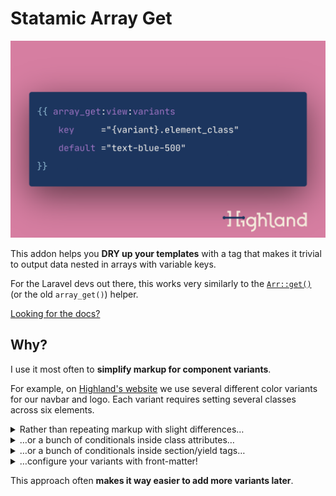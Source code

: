 # Statamic Array Get
![Image depicting Antlers template syntax for this addon](./array_get.png)

This addon helps you **DRY up your templates** with a tag that makes it trivial to output data nested in arrays with variable keys.

For the Laravel devs out there, this works very similarly to the [`Arr::get()`][laravel-array-get] (or the old `array_get()`) helper.

[Looking for the docs?](./docs.md)


## Why?
I use it most often to **simplify markup for component variants**.

For example, on [Highland's website][highland-website] we use several different color variants for our navbar and logo. Each variant requires setting several classes across six elements.

<details>
  <summary>
    Rather than repeating markup with slight differences…
  </summary>

  ```handlebars
  <!--
    Note this example strips out a lot of complexity surrounding responsive 
    design and JavaScript-powered mobile behavior.
  -->
  {{ if navbar_variant === 'blue_tan_pink' }}
    <nav>
      <header class="bg-blue-500">
        <a href="/">
          {{ partial:components/svg/logo
              p_logo_type_class     ="text-tan-200"
              p_logo_crossbar_class ="text-pink-400"
          }}
        </a>
        <ol>
          {{ links }}
            <a href="{{ url }}" class="text-white">
          {{ /links }}
        </ol>
      </header>
    </nav>


  {{ elseif navbar_variant === 'blue_tan_peach' }}
    <nav>
      <header class="bg-blue-500">
        <a href="/">
          {{ partial:components/svg/logo
              p_logo_type_class     ="text-tan-200"
              p_logo_crossbar_class ="text-peach-300"
          }}
        </a>
        <ol>
          {{ links }}
            <a href="{{ url }}" class="text-white">
          {{ /links }}
        </ol>
      </header>
    </nav>

    <!-- Insert several more variants. -->
  {{ /if }}
  ```
</details>


<details>
  <summary>
    …or a bunch of conditionals inside class attributes…
  </summary>

  ```handlebars
  <!--
    Note this example strips out a lot of complexity surrounding responsive 
    design and JavaScript-powered mobile behavior.
  -->
  <nav>
    <header class="{{ if navbar_variant === 'blue_tan_pink' }}bg-blue-500{{ elseif navbar_variant === 'blue_tan_peach' }}bg-blue-500 <!-- MOAR VARIANTS -->{{ /if }}">
      <!-- Let's just stop there on this one... -->
  </nav>
  ```
</details>


<details>
  <summary>
    …or a bunch of conditionals inside section/yield tags…
  </summary>

  ```handlebars
  <!--
    Note this example strips out a lot of complexity surrounding responsive 
    design and JavaScript-powered mobile behavior.
  -->
  {{ if navbar_variant === 'blue_tan_pink' }}
    {{ section:navbar_header_class }}
      bg-blue-500
    {{ /section:navbar_header_class }}
    
    {{ section:logo_type_class }}
      text-tan-200
    {{ /section:logo_type_class }}

    {{ section:logo_crossbar_class }}
      text-pink-400
    {{ /section:logo_crossbar_class }}

    {{ section:navbar_links_class }}
      text-white
    {{ /section:navbar_links_class }}

  {{ elseif navbar_variant === 'blue_tan_peach' }}
    {{ section:navbar_header_class }}
      bg-blue-500
    {{ /section:navbar_header_class }}
    
    {{ section:logo_type_class }}
      text-tan-200
    {{ /section:logo_type_class }}

    {{ section:logo_crossbar_class }}
      text-peach-300
    {{ /section:logo_crossbar_class }}

    {{ section:navbar_links_class }}
      text-white
    {{ /section:navbar_links_class }}

    <!-- Insert several more variants. -->
  {{ /if }}

  <nav>
    <header class="{{ yield:navbar_header_class }}">
      <a href="/">
        {{ partial:components/svg/logo
            p_logo_type_class     ="{yield:logo_type_class}"
            p_logo_crossbar_class ="{yield:logo_crossbar_class}"
        }}
      </a>
      <ol>
        {{ links }}
          <a href="{{ url }}" class="{{ yield:navbar_links_class }}">
        {{ /links }}
      </ol>
    </header>
  </nav>
  ```
</details>


<details>
  <summary>
    …configure your variants with front-matter!
  </summary>

  ```yaml
  navbar_variants:
    # Variants are named by colors used for navbar background, logo text color, 
    # and logo crossbar color, respectively.
    blue_tan_pink:
      navbar_header_class:        bg-blue-500
      navbar_logo_type_class:     text-tan-200
      navbar_logo_crossbar_class: text-pink-400
      navbar_menu_button_class:   text-white
      navbar_links_class:         text-white hover:text-blue-100
      navbar_last_link_class:     text-white
    blue_tan_peach:
      navbar_header_class:        bg-blue-500
      navbar_logo_type_class:     text-tan-200
      navbar_logo_crossbar_class: text-peach-300
      navbar_menu_button_class:   text-white
      navbar_links_class:         text-white hover:text-blue-100
      navbar_last_link_class:     text-white
    # Insert several more variants.
  ```

  ```handlebars
  <nav>
    <header class="{{ array_get:view:navbar_variants key='{navbar_variant}.navbar_header_class' }}">
      <a href="/">
        {{ partial:components/svg/logo
            p_logo_type_class     ="{array_get:view:navbar_variants key='{navbar_variant}.navbar_logo_type_class'}"
            p_logo_crossbar_class ="{array_get:view:navbar_variants key='{navbar_variant}.navbar_logo_crossbar_class'}"
        }}
      </a>
      <ol>
        {{ links }}
          <a href="{{ url }}" class="{{ array_get:view:navbar_variants key='{navbar_variant}.navbar_links_class' }}">
        {{ /links }}
      </ol>
    </header>
  </nav>
  ```
</details>


This approach often **makes it way easier to add more variants later**.




[highland-website]:  https://highlandsolutions.com/
[laravel-array-get]: https://laravel.com/docs/8.x/helpers#method-array-get
